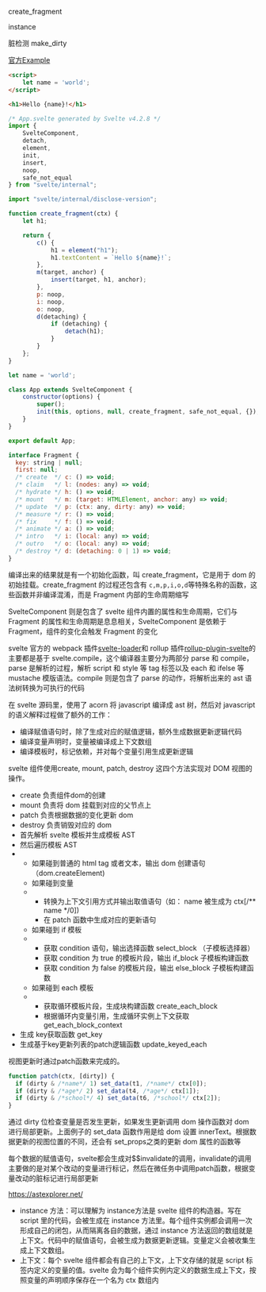 create_fragment

instance

脏检测 make_dirty

[官方Example](https://svelte.dev/examples/hello-world#hello-world)

```html
<script>
	let name = 'world';
</script>

<h1>Hello {name}!</h1>
```

```javascript
/* App.svelte generated by Svelte v4.2.8 */
import {
	SvelteComponent,
	detach,
	element,
	init,
	insert,
	noop,
	safe_not_equal
} from "svelte/internal";

import "svelte/internal/disclose-version";

function create_fragment(ctx) {
	let h1;

	return {
		c() {
			h1 = element("h1");
			h1.textContent = `Hello ${name}!`;
		},
		m(target, anchor) {
			insert(target, h1, anchor);
		},
		p: noop,
		i: noop,
		o: noop,
		d(detaching) {
			if (detaching) {
				detach(h1);
			}
		}
	};
}

let name = 'world';

class App extends SvelteComponent {
	constructor(options) {
		super();
		init(this, options, null, create_fragment, safe_not_equal, {});
	}
}

export default App;
```

```javascript
interface Fragment {
  key: string | null;
  first: null;
  /* create  */ c: () => void;
  /* claim   */ l: (nodes: any) => void;
  /* hydrate */ h: () => void;
  /* mount   */ m: (target: HTMLElement, anchor: any) => void;
  /* update  */ p: (ctx: any, dirty: any) => void;
  /* measure */ r: () => void;
  /* fix     */ f: () => void;
  /* animate */ a: () => void;
  /* intro   */ i: (local: any) => void;
  /* outro   */ o: (local: any) => void;
  /* destroy */ d: (detaching: 0 | 1) => void;
}

```

编译出来的结果就是有一个初始化函数，叫 create_fragment，它是用于 dom 的初始挂载。create_fragment 的过程还包含有 `c,m,p,i,o,d`等特殊名称的函数，这些函数并非编译混淆，而是 Fragment 内部的生命周期缩写

SvelteComponent 则是包含了 svelte 组件内置的属性和生命周期，它们与 Fragment 的属性和生命周期是息息相关，SvelteComponent 是依赖于 Fragment，组件的变化会触发 Fragment 的变化

svelte 官方的 webpack 插件[svelte-loader](https://github.com/sveltejs/svelte-loader)和 rollup 插件[rollup-plugin-svelte](https://github.com/sveltejs/rollup-plugin-svelte)的主要都是基于 svelte.compile，这个编译器主要分为两部分 parse 和 compile，parse 是解析的过程，解析 script 和 style 等 tag 标签以及 each 和 ifelse 等 mustache 模版语法。compile 则是包含了 parse 的动作，将解析出来的 ast 语法树转换为可执行的代码

在 svelte 源码里，使用了 acorn 将 javascript 编译成 ast 树，然后对 javascript 的语义解释过程做了额外的工作：

* 编译赋值语句时，除了生成对应的赋值逻辑，额外生成数据更新逻辑代码
* 编译变量声明时，变量被编译成上下文数组
* 编译模板时，标记依赖，并对每个变量引用生成更新逻辑

svelte 组件使用create, mount, patch, destroy 这四个方法实现对 DOM 视图的操作。

* create 负责组件dom的创建
* mount 负责将 dom 挂载到对应的父节点上
* patch 负责根据数据的变化更新 dom
* destroy 负责销毁对应的 dom
* 首先解析 svelte 模板并生成模板 AST
* 然后遍历模板 AST
* * 如果碰到普通的 html tag 或者文本，输出 dom 创建语句（dom.createElement)
  * 如果碰到变量
  * * 转换为上下文引用方式并输出取值语句（如： name 被生成为 ctx[/** name */0])
    * 在 patch 函数中生成对应的更新语句
  * 如果碰到 if 模板
  * * 获取 condition 语句，输出选择函数 select_block （子模板选择器）
    * 获取 condition 为 true 的模板片段，输出 if_block 子模板构建函数
    * 获取 condition 为 false 的模板片段，输出 else_block 子模板构建函数
  * 如果碰到 each 模板
  * * 获取循环模板片段，生成块构建函数 create_each_block
    * 根据循环内变量引用，生成循环实例上下文获取 get_each_block_context
* 生成 key获取函数 get_key
* 生成基于key更新列表的patch逻辑函数 update_keyed_each

视图更新时通过patch函数来完成的。

```javascript
function patch(ctx, [dirty]) {
  if (dirty & /*name*/ 1) set_data(t1, /*name*/ ctx[0]);
  if (dirty & /*age*/ 2) set_data(t4, /*age*/ ctx[1]);
  if (dirty & /*school*/ 4) set_data(t6, /*school*/ ctx[2]);
}
```

通过 dirty 位检查变量是否发生更新，如果发生更新调用 dom 操作函数对 dom 进行局部更新。上面例子的 set_data 函数作用是给 dom 设置 innerText。根据数据更新的视图位置的不同，还会有 set_props之类的更新 dom 属性的函数等

每个数据的赋值语句，svelte都会生成对$$invalidate的调用，invalidate的调用主要做的是对某个改动的变量进行标记，然后在微任务中调用patch函数，根据变量改动的脏标记进行局部更新

https://astexplorer.net/



* instance 方法：可以理解为 instance方法是 svelte 组件的构造器。写在 script 里的代码，会被生成在 instance 方法里。每个组件实例都会调用一次形成自己的闭包，从而隔离各自的数据，通过 instance 方法返回的数组就是上下文。代码中的赋值语句，会被生成为数据更新逻辑。变量定义会被收集生成上下文数组。
* 上下文：每个 svelte 组件都会有自己的上下文，上下文存储的就是 script 标签内定义的变量的值。svelte 会为每个组件实例内定义的数据生成上下文，按照变量的声明顺序保存在一个名为 ctx 数组内
